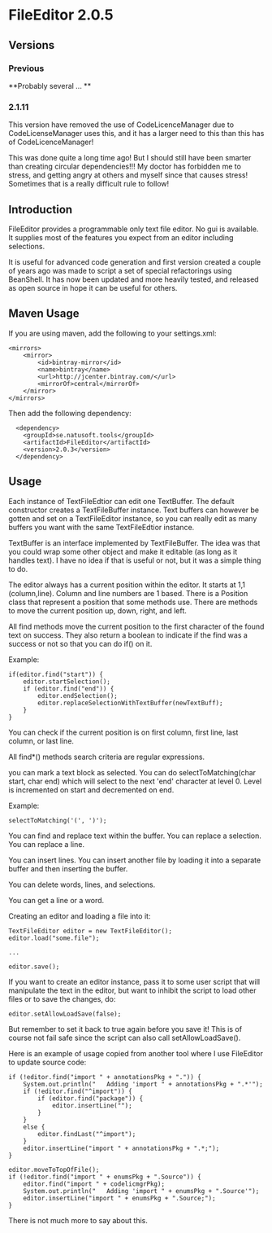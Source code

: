 # FileEditor 2.0.5

## Versions

### Previous

**Probably several ... **

### 2.1.11

This version have removed the use of CodeLicenceManager due to CodeLicenseManager uses this, 
and it has a larger need to this than this has of CodeLicenceManager!

This was done quite a long time ago! But I should still have been smarter than creating 
circular dependencies!!! My doctor has forbidden me to stress, and getting angry at others
and myself since that causes stress! Sometimes that is a really difficult rule to follow! 

## Introduction

FileEditor provides a programmable only text file editor. No gui is available. It supplies most of the features you expect from an editor including selections.

It is useful for advanced code generation and first version created a couple of years ago was made to script a set of special refactorings using BeanShell. It has now been updated and more heavily tested, and released as open source in hope it can be useful for others.

## Maven Usage

If you are using maven, add the following to your settings.xml:

    <mirrors>
        <mirror>
            <id>bintray-mirror</id>
            <name>bintray</name>
            <url>http://jcenter.bintray.com/</url>
            <mirrorOf>central</mirrorOf>
        </mirror>
    </mirrors>

Then add the following dependency:

	  <dependency>
	    <groupId>se.natusoft.tools</groupId>
	    <artifactId>FileEditor</artifactId>
	    <version>2.0.3</version>
	  </dependency>

## Usage

Each instance of TextFileEdtior can edit one TextBuffer. The default constructor creates a TextFileBuffer instance. Text buffers can however be gotten and set on a TextFileEditor instance, so you can really edit as many buffers you want with the same TextFileEdtior instance.

TextBuffer is an interface implemented by TextFileBuffer. The idea was that you could wrap some other object and make it editable (as long as it handles text). I have no idea if that is useful or not, but it was a simple thing to do.

The editor always has a current position within the editor. It starts at 1,1 (column,line). Column and line numbers are 1 based. There is a Position class that represent a position that some methods use. There are methods to move the current position up, down, right, and left.

All find methods move the current position to the first character of the found text on success. They also return a boolean to indicate if the find was a success or not so that you can do if() on it.

Example:


	if(editor.find("start")) {
	    editor.startSelection();
	    if (editor.find("end")) {
	        editor.endSelection();
	        editor.replaceSelectionWithTextBuffer(newTextBuff);
	    }
	}

You can check if the current position is on first column, first line, last column, or last line.

All find\*() methods search criteria are regular expressions.

you can mark a text block as selected. You can do selectToMatching(char start, char end) which will select to the next 'end' character at level 0. Level is incremented on start and decremented on end. 

Example:

	selectToMatching('(', ')');

You can find and replace text within the buffer. You can replace a selection. You can replace a line.

You can insert lines. You can insert another file by loading it into a separate buffer and then inserting the buffer.

You can delete words, lines, and selections.

You can get a line or a word.

Creating an editor and loading a file into it:

	TextFileEditor editor = new TextFileEditor();
	editor.load("some.file");
  
	...
  
	editor.save();

If you want to create an editor instance, pass it to some user script that will manipulate the text in the editor, but want to inhibit the script to load other files or to save the changes, do:

	editor.setAllowLoadSave(false);

But remember to set it back to true again before you save it! This is of course not fail safe since the script can also call setAllowLoadSave().

Here is an example of usage copied from another tool where I use FileEditor to update source code:

	if (!editor.find("import " + annotationsPkg + ".")) {
	    System.out.println("   Adding 'import " + annotationsPkg + ".*'");
	    if (!editor.find("^import")) { 
	        if (editor.find("package")) {
	            editor.insertLine("");
	        }
	    }
	    else {
	        editor.findLast("^import");
	    }
	    editor.insertLine("import " + annotationsPkg + ".*;");
	}

	editor.moveToTopOfFile();
	if (!editor.find("import " + enumsPkg + ".Source")) {
	    editor.find("import " + codelicmgrPkg);
	    System.out.println("   Adding 'import " + enumsPkg + ".Source'");
	    editor.insertLine("import " + enumsPkg + ".Source;");
	}


There is not much more to say about this. 
